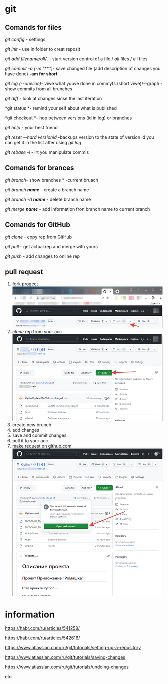 # git

## Comands for files
*git config* - settings

*git init* - use in folder to creat reposit

*git add filename/all/*. - start version control of a file / *all* files / all files

*git commit -a (-m "****")*- save changed file (add description of changes you have done) **-am for short**

*git log (--oneline)*- viwe what youve done in commyts (short viwe)/--graph - show commits from all brunches

*git diff* - look at changes sinse the last iteration

*git status *- remind your self about what is published

*git checkout *- hop between versions (id in log) or branches

_git help_ - your best friend

_git reset --hard versionid_ -backups version to the state of version id you can get it in the list after using _git log_

_git rebase -i_ - lrt you manipulate commis


## Comands for brances

_git branch_- show branches * -current bruach

_git branch **name**_ - create a branch name

_git branch -d **name**_ - delete branch name

_git merge **name**_ - add information fron branch name to current branch

## Comands for GitHub

_git clone_ - copy rep from GitHub

_git pull_ - get actual rep and merge with yours

_git push_ - add changes to online rep

## pull request

1. fork progect
![file lost](2023-06-03_16-28-13.png)
2. _clone_ rep from your acc
![file lost](2023-06-03_16-33-36.png)
2. create new brunch
3. add changes 
4. save and commit changes
5. pull it to your acc 
6. make request on github.com 
![file lost](2023-06-03_16-45-13.png)




# information
https://habr.com/ru/articles/541258/

https://habr.com/ru/articles/542616/

https://www.atlassian.com/ru/git/tutorials/setting-up-a-repository

https://www.atlassian.com/ru/git/tutorials/saving-changes

https://www.atlassian.com/ru/git/tutorials/undoing-changes

etd  